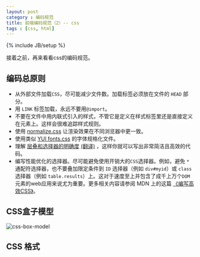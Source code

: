 ```yaml
---
layout: post
category : 编码规范
title: 前端编码规范（2）-- css
tags : [css, html]
---
```

{% include JB/setup %}

接着之前，再来看看css的编码规范。

## **编码总原则**

* 从外部文件加载`CSS`，尽可能减少文件数。加载标签必须放在文件的 `HEAD` 部分。
* 用 `LINK` 标签加载，永远不要用`@import`。
* 不要在文件中用内联式引入的样式，不管它是定义在样式标签里还是直接定义在元素上。这样会很难追踪样式规则。
* 使用 [normalize.css][1] 让渲染效果在不同浏览器中更一致。
* 使用类似 [YUI fonts.css][2] 的字体规格化文件。
* 理解 [层叠和选择器的明确度][3] [(翻译)][5] ，这样你就可以写出非常简洁且高效的代码。
* 编写性能优化的选择器。尽可能避免使用开销大的`CSS`选择器。例如，避免 `*` 通配符选择器，也不要叠加限定条件到 `ID` 选择器（例如 `div#myid`）或 `class` 选择器（例如 `table.results`）上。这对于速度至上并包含了成千上万个`DOM`元素的web应用来说尤为重要。更多相关内容请参阅 MDN 上的这篇 [《编写高效CSS》][4]。

## **CSS盒子模型**

![css-box-model](6)

## **CSS 格式**




[1]: http://necolas.github.io/normalize.css/
[2]: http://yui.github.io/yui2/
[3]: http://www.stuffandnonsense.co.uk/archives/css_specificity_wars.html
[4]: https://developer.mozilla.org/en-US/docs/Web/Guide/CSS/Writing_efficient_CSS
[5]: /2014/12/05/css-specificity-wars.html
[6]: /images/box_model.png
